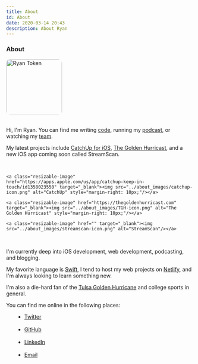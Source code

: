 ```yaml
---
title: About
id: About
date: 2020-03-14 20:43
description: About Ryan
---
```


<div>
<h3> About </h3>

<img src="../about_images/ryan-full.jpeg" alt="Ryan Token" style="border-radius: 10px; width:150px;"/>
</div>

<br />

Hi, I'm Ryan. You can find me writing <a href="https://github.com/r-token" target="_blank">code</a>, running my <a href="https://thegoldenhurricast.com" target="_blank">podcast</a>, or watching my <a href="https://tulsahurricane.com" target="_blank">team</a>.

My latest projects include <a href="https://apps.apple.com/us/app/catchup-keep-in-touch/id1358023550" target="_blank">CatchUp for iOS</a>, <a href="https://thegoldenhurricast.com" target="_blank">The Golden Hurricast</a>, and a new iOS app coming soon called StreamScan.

<br />

<style type="text/css">
.resizable-image img {
    text-align: center;
    margin: auto;
    width: 29%;
    border-radius: 5px;
}
</style>

<div>
	
	<a class="resizable-image" href="https://apps.apple.com/us/app/catchup-keep-in-touch/id1358023550" target="_blank"><img src="../about_images/catchup-icon.png" alt="CatchUp" style="margin-right: 10px;"/></a>

    <a class="resizable-image" href="https://thegoldenhurricast.com" target="_blank"><img src="../about_images/TGH-icon.png" alt="The Golden Hurricast" style="margin-right: 10px;"/></a>

    <a class="resizable-image" href="" target="_blank"><img src="../about_images/streamscan-icon.png" alt="StreamScan"/></a>
</div>

<br />

I'm currently deep into iOS development, web development, podcasting, and blogging.

My favorite language is <a href="https://developer.apple.com/swift/" target="_blank">Swift</a>, I tend to host my web projects on <a href="https://www.netlify.com/" target="_blank">Netlify</a>, and I'm always looking to learn something new.

I'm also a die-hard fan of the <a href="https://tulsahurricane.com" target="_blank">Tulsa Golden Hurricane</a> and college sports in general.

You can find me online in the following places:

<div>
<ul style="margin-left: 25px">
<li> <a href="https://twitter.com/_ryantoken" target="_blank">Twitter</a> </li>
<br />
<li> <a href="https://github.com/r-token" target="_blank">GitHub</a> </li>
<br />
<li> <a href="https://linkedin.com/in/ryantoken" target="_blank">LinkedIn</a> </li>
<br />
<li> <a href="mailto: ryantoken@gmail.com">Email</a> </li>
</ul>
</div>
